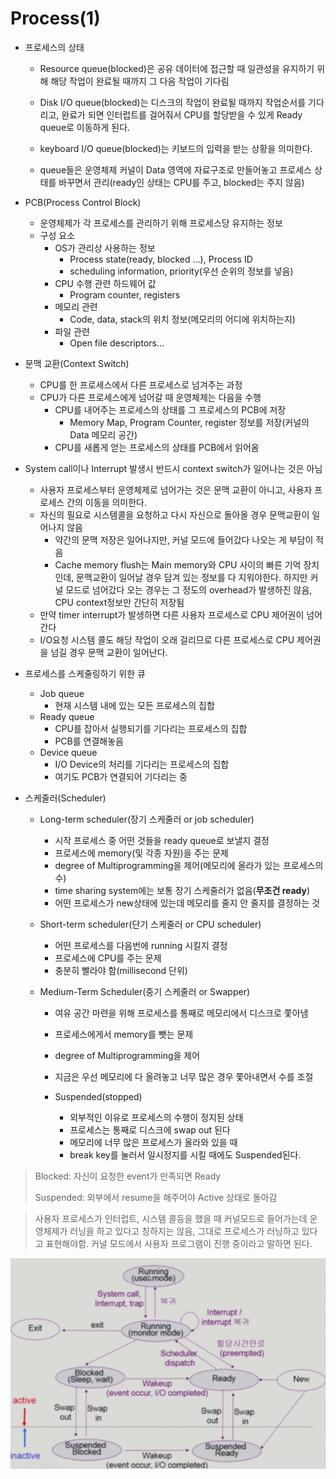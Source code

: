 # Process(1)

- 프로세스의 상태

  - Resource queue(blocked)은 공유 데이터에 접근할 때 일관성을 유지하기 위해 해당 작업이 완료될 때까지 그 다음 작업이 기다림
  - Disk I/O queue(blocked)는 디스크의 작업이 완료될 때까지 작업순서를 기다리고, 완료가 되면 인터럽트를 걸어줘서 CPU를 할당받을 수 있게 Ready queue로 이동하게 된다.
  - keyboard I/O queue(blocked)는 키보드의 입력을 받는 상황을 의미한다.

  - queue들은 운영체제 커널이 Data 영역에 자료구조로 만들어놓고 프로세스 상태를 바꾸면서 관리(ready인 상태는 CPU를 주고, blocked는 주지 않음)

- PCB(Process Control Block)

  - 운영체제가 각 프로세스를 관리하기 위해 프로세스당 유지하는 정보
  - 구성 요소
    - OS가 관리상 사용하는 정보
      - Process state(ready, blocked ...), Process ID
      - scheduling information, priority(우선 순위의 정보를 넣음)
    - CPU 수행 관련 하드웨어 값
      - Program counter, registers
    - 메모리 관련
      - Code, data, stack의 위치 정보(메모리의 어디에 위치하는지)
    - 파일 관련
      - Open file descriptors...

- 문맥 교환(Context Switch)

  - CPU를 한 프로세스에서 다른 프로세스로 넘겨주는 과정
  - CPU가 다른 프로세스에게 넘어갈 때 운영체제는 다음을 수행
    - CPU를 내어주는 프로세스의 상태를 그 프로세스의  PCB에 저장
      - Memory Map, Program Counter, register 정보를 저장(커널의 Data 메모리 공간)
    - CPU를 새롭게 얻는 프로세스의 상태를 PCB에서 읽어옴

- System call이나 Interrupt 발생시 반드시 context switch가 일어나는 것은 아님
  - 사용자 프로세스부터 운영체제로 넘어가는 것은 문맥 교환이 아니고, 사용자 프로세스 간의 이동을 의미한다.
  - 자신의 필요로 시스템콜을 요청하고 다시 자신으로 돌아올 경우 문맥교환이 일어나지 않음
    - 약간의 문맥 저장은 일어나지만, 커널 모드에 들어갔다 나오는 게 부담이 적음
    - Cache memory flush는 Main memory와 CPU 사이의 빠른 기억 장치인데, 문맥교환이 일어날 경우 담겨 있는 정보를 다 지워야한다. 하지만 커널 모드로 넘어갔다 오는 경우는 그 정도의 overhead가 발생하진 않음, CPU context정보만 간단히 저장됨
  - 만약 timer interrupt가 발생하면 다른 사용자 프로세스로 CPU 제어권이 넘어간다
  - I/O요청 시스템 콜도 해당 작업이 오래 걸리므로 다른 프로세스로 CPU 제어권을 넘길 경우 문맥 교환이 일어난다.

- 프로세스를 스케줄링하기 위한 큐
  - Job queue
    - 현재 시스템 내에 있는 모든 프로세스의 집합
  - Ready queue
    - CPU를 잡아서 실행되기를 기다리는 프로세스의 집합
    - PCB를 연결해놓음
  - Device queue
    - I/O Device의 처리를 기다리는 프로세스의 집합
    - 여기도 PCB가 연결되어 기다리는 중

- 스케줄러(Scheduler)

  - Long-term scheduler(장기 스케줄러 or job scheduler)

    - 시작 프로세스 중 어떤 것들을 ready queue로 보낼지 결정
    - 프로세스에 memory(및 각종 자원)을 주는 문제
    - degree of Multiprogramming을 제어(메모리에 올라가 있는 프로세스의 수)
    - time sharing system에는 보통 장기 스케줄러가 없음(**무조건 ready**)
    - 어떤 프로세스가 new상태에 있는데 메모리를 줄지 안 줄지를 결정하는 것

  - Short-term scheduler(단기 스케줄러 or CPU scheduler)

    - 어떤 프로세스를 다음번에 running 시킬지 결정
    - 프로세스에 CPU를 주는 문제
    - 충분히 빨라야 함(millisecond 단위)

  - Medium-Term Scheduler(중기 스케줄러 or Swapper)

    - 여유 공간 마련을 위해 프로세스를 통째로 메모리에서 디스크로 쫓아냄
    - 프로세스에게서 memory를 뺏는 문제
    - degree of Multiprogramming을 제어

    - 지금은 우선 메모리에 다 올려놓고 너무 많은 경우 쫓아내면서 수를 조절

    - Suspended(stopped)
      - 외부적인 이유로 프로세스의 수행이 정지된 상태
      - 프로세스는 통째로 디스크에 swap out 된다
      - 메모리에 너무 많은 프로세스가 올라와 있을 때
      - break key를 눌러서 일시정지를 시킬 때에도 Suspended된다.

> Blocked: 자신이 요청한  event가 만족되면 Ready
>
> Suspended: 외부에서 resume을 해주어야 Active 상태로 돌아감

> 사용자 프로세스가 인터럽트, 시스템 콜등을 했을 때 커널모드로 들어가는데 운영체제가 러닝을 하고 있다고 칭하지는 않음, 그대로 프로세스가 러닝하고 있다고 표현해야함. 커널 모드에서 사용자 프로그램이 진행 중이라고 말하면 된다.

![image-20221025105605777](Process(1).assets/image-20221025105605777.png)

